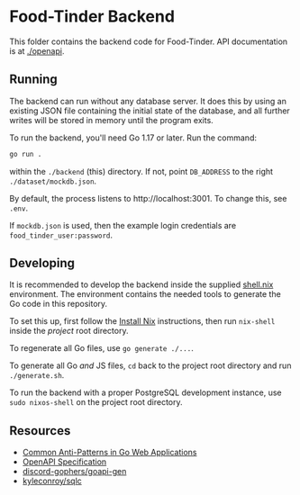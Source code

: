 # Food-Tinder Backend

This folder contains the backend code for Food-Tinder. API documentation is at
[./openapi](./openapi).

## Running

The backend can run without any database server. It does this by using an
existing JSON file containing the initial state of the database, and all further
writes will be stored in memory until the program exits.

To run the backend, you'll need Go 1.17 or later. Run the command:

```sh
go run .
```

within the `./backend` (this) directory. If not, point `DB_ADDRESS` to the right
`./dataset/mockdb.json`.

By default, the process listens to http://localhost:3001. To change this, see
`.env`.

If `mockdb.json` is used, then the example login credentials are
`food_tinder_user:password`.

## Developing

It is recommended to develop the backend inside the supplied
[shell.nix](../shell.nix) environment. The environment contains the needed tools
to generate the Go code in this repository.

To set this up, first follow the [Install Nix](https://nixos.org/download.html)
instructions, then run `nix-shell` inside the *project* root directory.

To regenerate all Go files, use `go generate ./...`.

To generate all Go *and* JS files, `cd` back to the project root directory and
run `./generate.sh`.

To run the backend with a proper PostgreSQL development instance, use `sudo
nixos-shell` on the project root directory.

## Resources

- [Common Anti-Patterns in Go Web Applications](https://threedots.tech/post/common-anti-patterns-in-go-web-applications/)
- [OpenAPI Specification](https://swagger.io/specification/)
- [discord-gophers/goapi-gen](https://github.com/discord-gophers/goapi-gen)
- [kyleconroy/sqlc](https://github.com/kyleconroy/sqlc)
